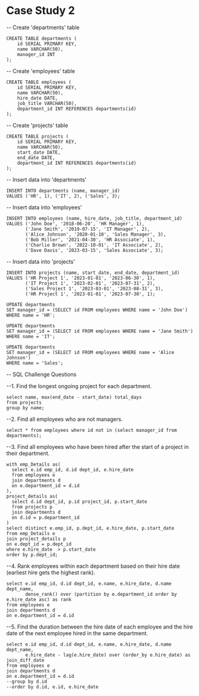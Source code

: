 # Case Study 2

-- Create 'departments' table
```
CREATE TABLE departments (
    id SERIAL PRIMARY KEY,
    name VARCHAR(50),
    manager_id INT
);
```

-- Create 'employees' table
```
CREATE TABLE employees (
    id SERIAL PRIMARY KEY,
    name VARCHAR(50),
    hire_date DATE,
    job_title VARCHAR(50),
    department_id INT REFERENCES departments(id)
);
```

-- Create 'projects' table
```
CREATE TABLE projects (
    id SERIAL PRIMARY KEY,
    name VARCHAR(50),
    start_date DATE,
    end_date DATE,
    department_id INT REFERENCES departments(id)
);
```

-- Insert data into 'departments'
```
INSERT INTO departments (name, manager_id)
VALUES ('HR', 1), ('IT', 2), ('Sales', 3);
```

-- Insert data into 'employees'
```
INSERT INTO employees (name, hire_date, job_title, department_id)
VALUES ('John Doe', '2018-06-20', 'HR Manager', 1),
       ('Jane Smith', '2019-07-15', 'IT Manager', 2),
       ('Alice Johnson', '2020-01-10', 'Sales Manager', 3),
       ('Bob Miller', '2021-04-30', 'HR Associate', 1),
       ('Charlie Brown', '2022-10-01', 'IT Associate', 2),
       ('Dave Davis', '2023-03-15', 'Sales Associate', 3);
```

-- Insert data into 'projects'
```
INSERT INTO projects (name, start_date, end_date, department_id)
VALUES ('HR Project 1', '2023-01-01', '2023-06-30', 1),
       ('IT Project 1', '2023-02-01', '2023-07-31', 2),
       ('Sales Project 1', '2023-03-01', '2023-08-31', 3),
       ('HR Project 1', '2023-01-01', '2023-07-30', 1);
```

```
UPDATE departments
SET manager_id = (SELECT id FROM employees WHERE name = 'John Doe')
WHERE name = 'HR';

UPDATE departments
SET manager_id = (SELECT id FROM employees WHERE name = 'Jane Smith')
WHERE name = 'IT';

UPDATE departments
SET manager_id = (SELECT id FROM employees WHERE name = 'Alice Johnson')
WHERE name = 'Sales';
```


-- SQL Challenge Questions

--1. Find the longest ongoing project for each department.

```
select name, max(end_date - start_date) total_days
from projects
group by name;
```

--2. Find all employees who are not managers.

```
select * from employees where id not in (select manager_id from departments);
```

--3. Find all employees who have been hired after the start of a project in their department.

```
with emp_Details as(
  select e.id emp_id, d.id dept_id, e.hire_date
  from employees e
  join departments d
  on e.department_id = d.id
),
project_details as(
  select d.id dept_id, p.id project_id, p.start_date
  from projects p
  join departments d
  on d.id = p.department_id
)
select distinct e.emp_id, p.dept_id, e.hire_date, p.start_date
from emp_Details e
join project_details p
on e.dept_id = p.dept_id
where e.hire_date  > p.start_date
order by p.dept_id;
```

--4. Rank employees within each department based on their hire date (earliest hire gets the highest rank).

```
select e.id emp_id, d.id dept_id, e.name, e.hire_date, d.name dept_name,
	   dense_rank() over (partition by e.department_id order by e.hire_date asc) as rank
from employees e
join departments d
on e.department_id = d.id
```

--5. Find the duration between the hire date of each employee and the hire date of the next employee hired in the same department.

```
select e.id emp_id, d.id dept_id, e.name, e.hire_date, d.name dept_name,
	   e.hire_date - lag(e.hire_date) over (order_by e.hire_date) as join_diff_date
from employees e
join departments d
on e.department_id = d.id
--group by d.id
--order by d.id, e.id, e.hire_date

```